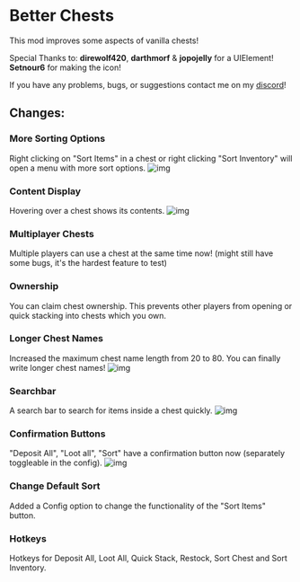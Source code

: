 # Better Chests
This mod improves some aspects of vanilla chests!

Special Thanks to:
**direwolf420**, **darthmorf** & **jopojelly** for a UIElement!
**Setnour6** for making the icon!

If you have any problems, bugs, or suggestions contact me on my [discord](https://discord.gg/NX4DVzz2v6)!

## Changes:
### More Sorting Options
Right clicking on "Sort Items" in a chest or right clicking "Sort Inventory" will open a menu with more sort options.
![img](https://i.imgur.com/JdzYfFQ.png)

### Content Display
Hovering over a chest shows its contents.
![img](https://i.imgur.com/Ni5JNZG.png)

### Multiplayer Chests
Multiple players can use a chest at the same time now! (might still have some bugs, it's the hardest feature to test)

### Ownership
You can claim chest ownership. This prevents other players from opening or quick stacking into chests which you own.

### Longer Chest Names
Increased the maximum chest name length from 20 to 80. You can finally write longer chest names!
![img](https://i.imgur.com/dfqQviY.png)

### Searchbar
A search bar to search for items inside a chest quickly.
![img](https://i.imgur.com/p0BWQvU.png)

### Confirmation Buttons
"Deposit All", "Loot all", "Sort" have a confirmation button now (separately toggleable in the config).
![img](https://i.imgur.com/vB8jQqZ.png)

### Change Default Sort
Added a Config option to change the functionality of the "Sort Items" button.

### Hotkeys
Hotkeys for Deposit All, Loot All, Quick Stack, Restock, Sort Chest and Sort Inventory.